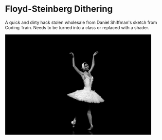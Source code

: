 # Floyd-Steinberg Dithering

A quick and dirty hack stolen wholesale from Daniel Shiffman's sketch from Coding Train. Needs to be turned into a class or replaced with a shader.

![An animated gif of the dither sketch in action](./ballet.gif)
